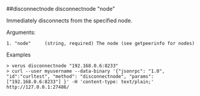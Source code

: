 ##disconnectnode
disconnectnode "node" 

Immediately disconnects from the specified node.

Arguments:
```
1. "node"     (string, required) The node (see getpeerinfo for nodes)

```
Examples
```
> verus disconnectnode "192.168.0.6:8233"
> curl --user myusername --data-binary '{"jsonrpc": "1.0", "id":"curltest", "method": "disconnectnode", "params": ["192.168.0.6:8233"] }' -H 'content-type: text/plain;' http://127.0.0.1:27486/

```
